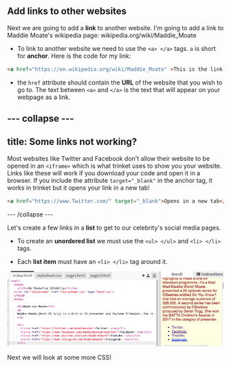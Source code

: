 ## Add links to other websites

Next we are going to add a **link** to another website. I'm going to add a link to Maddie Moate's wikipedia page: wikipedia.org/wiki/Maddie_Moate

+ To link to another website we need to use the `<a> </a>` tags. `a` is short for **anchor**. Here is the code for my link: 

```html
<a href="https://en.wikipedia.org/wiki/Maddie_Moate" >This is the link to Maddie's wikipedia page.</a>
```

+ the `href` attribute should contain the **URL** of the website that you wish to go to. The text between `<a>` and `</a>` is the text that will appear on your webpage as a link.

--- collapse ---
---
title: Some links not working?
---

Most websites like Twitter and Facebook don't allow their website to be opened in an `<iframe>` which is what trinket uses to show you your website. Links like these will work if you download your code and open it in a browser. If you include the attribute `target="_blank"` in the anchor tag, it works in trinket but it opens your link in a new tab! 

```html
<a href="https://www.Twitter.com/" target="_blank">Opens in a new tab</a>
```

--- /collapse ---

Let's create a few links in a **list** to get to our celebrity's social media pages.

+ To create an **unordered list** we must use the `<ul> </ul>` and `<li> </li>` tags.

+ Each **list item** must have an `<li> </li>` tag around it.

![Unordered list of links](images/unorderedListOfLinks.png)

Next we will look at some more CSS!